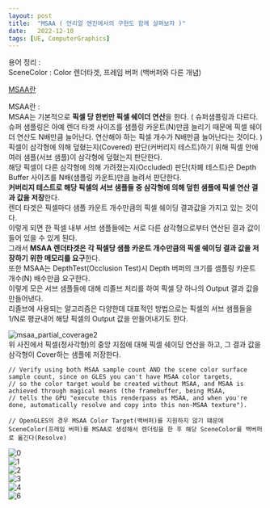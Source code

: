 ```yaml
---
layout: post
title:  "MSAA ( 언리얼 엔진에서의 구현도 함께 살펴보자 )"
date:   2022-12-10
tags: [UE, ComputerGraphics]
---            
```

           
용어 정리 :                  
SceneColor : Color 렌더타겟, 프레임 버퍼 (백버퍼와 다른 개념)                 
              
[MSAA란](https://mynameismjp.wordpress.com/2012/10/24/msaa-overview/)                
                  
MSAA란 :            
MSAA는 기본적으로 **픽셀 당 한번만 픽셀 쉐이더 연산**을 한다. ( 슈퍼샘플링과 다르다. 슈퍼 샘플링은 아예 렌더 타겟 사이즈를 샘플링 카운트(N)만큼 늘리기 때문에 픽셀 쉐이더 연산도 N배만큼 늘어난다. 연산해야 하는 픽셀 개수가 N배만큼 늘어난다는 것이다. )                      
픽셀이 삼각형에 의해 덮혔는지(Covered) 판단(커버리지 테스트)하기 위해 픽셀 안에 여러 샘플(서브 샘플)이 삼각형에 덮혔는지 판단한다.                    
해당 픽셀이 다른 삼각형에 의해 가려졌는지(Occluded) 판단(차폐 테스트)은 Depth Buffer 사이즈를 N배(샘플링 카운트)만큼 늘려서 판단한다.                  
**커버리지 테스트로 해당 픽셀의 서브 샘플들 중 삼각형에 의해 덮힌 샘플에 픽셀 연산 결과 값을 저장**한다.                  
렌더 타겟은 픽셀마다 샘플 카운트 개수만큼의 픽셀 쉐이딩 결과값을 가지고 있는 것이다.                
이렇게 되면 한 픽셀 내부 서브 샘플들에는 서로 다른 삼각형으로부터 연산된 결과 값이 들어 있을 수 있게 된다.                   
그래서 **MSAA 렌더타겟은 각 픽셀당 샘플 카운트 개수만큼의 픽셀 쉐이딩 결과 값을 저장하기 위한 메모리를 요구**한다.               
또한 MSAA는 DepthTest(Occlusion Test)시 Depth 버퍼의 크기를 샘플링 카운트 개수(N) 배수만큼 요구한다.              
이렇게 모은 서브 샘플들에 대해 리졸브 처리를 하여 픽셀 당 하나의 Output 결과 값을 만들어낸다.              
리졸브에 사용되는 알고리즘은 다양한데 대표적인 방법으로는 픽셀의 서브 샘플들을 1/N로 평균내어 해당 픽셀의 Output 값을 만들어내기도 한다.            
             
![msaa_partial_coverage2](https://user-images.githubusercontent.com/33873804/206895506-4f1e5044-13e4-4bd9-bff9-7982f9ae5c70.png)        
위 사진에서 픽셀(정사각형)의 중앙 지점에 대해 픽셀 쉐이딩 연산을 하고, 그 결과 값을 삼각형이 Cover하는 샘플에 저장한다.                 
               

```
// Verify using both MSAA sample count AND the scene color surface sample count, since on GLES you can't have MSAA color targets,          
// so the color target would be created without MSAA, and MSAA is achieved through magical means (the framebuffer, being MSAA,            
// tells the GPU "execute this renderpass as MSAA, and when you're done, automatically resolve and copy into this non-MSAA texture").           

// OpenGLES의 경우 MSAA Color Target(백버퍼)를 지원하지 않기 떄문에 SceneColor(프레임 버퍼)를 MSAA로 생성해서 렌더링을 한 후 해당 SceneColor를 백버퍼로 옮긴다(Resolve)                     
```

![0](https://user-images.githubusercontent.com/33873804/206870690-f65214f0-46f7-4092-935d-fce9b1e540d6.png)                  
![1](https://user-images.githubusercontent.com/33873804/206870691-07731bdc-2057-4a27-97de-91bf00a1e135.png)            
![2](https://user-images.githubusercontent.com/33873804/206870693-3b39a405-89d2-4716-8731-9ac9247cc33a.png)             
![3](https://user-images.githubusercontent.com/33873804/206870694-679d7c00-ae19-4a1d-9748-9942d601902e.png)              
![4](https://user-images.githubusercontent.com/33873804/206870685-f19be7f5-ece3-4dde-b6bb-0c9a5abc58ca.png)               
![6](https://user-images.githubusercontent.com/33873804/206870692-befb934d-2734-4e75-b167-5c3f13fca1a4.png)
